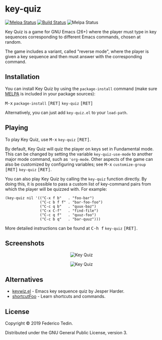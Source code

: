 # key-quiz
[![Melpa Status](http://melpa.milkbox.net/packages/key-quiz-badge.svg)](http://melpa.milkbox.net/#/key-quiz)
[![Build Status](https://travis-ci.org/federicotdn/key-quiz.svg?branch=master)](https://travis-ci.org/federicotdn/key-quiz)
![Melpa Status](https://img.shields.io/github/license/federicotdn/key-quiz.svg)

Key Quiz is a game for GNU Emacs (26+) where the player must type in key sequences corresponding to different Emacs commands, chosen at random.

The game includes a variant, called "reverse mode", where the player is given a key sequence and then must answer with the corresponding command.

## Installation
You can install Key Quiz by using the `package-install` command (make sure [MELPA](https://melpa.org/) is included in your package sources):

<kbd>M-x</kbd> `package-install` <kbd>[RET]</kbd> `key-quiz` <kbd>[RET]</kbd>

Alternatively, you can just add `key-quiz.el` to your `load-path`.

## Playing
To play Key Quiz, use <kbd>M-x</kbd> `key-quiz` <kbd>[RET]</kbd>.

By default, Key Quiz will quiz the player on keys set in Fundamental mode. This can be changed by setting the variable `key-quiz-use-mode` to another major mode command, such as `'org-mode`. Other aspects of the game can also be customized by configuring variables; see <kbd>M-x</kbd> `customize-group` <kbd>[RET]</kbd> `key-quiz` <kbd>[RET]</kbd>.

You can also play Key Quiz by calling the `key-quiz` function directly. By doing this, it is possible to pass a custom list of key-command pairs from which the player will be quizzed with. For example:
```elisp
(key-quiz nil '(("C-x f b"   . "foo-bar")
                ("C-c b f f" . "bar-foo-foo")
                ("C-c q b"   . "quux-baz")
                ("C-x C-f"   . "find-file")
                ("C-c q f"   . "quuz-foo")
                ("C-c b q"   . "bar-quuz")))
```

More detailed instructions can be found at <kbd>C-h f</kbd> `key-quiz` <kbd>[RET]</kbd>.

## Screenshots
<p align="center">
  <img src="https://user-images.githubusercontent.com/6868935/59036677-1f8e0480-8846-11e9-9087-93058a35ce71.png" alt="Key Quiz" title="" />
</p>

<p align="center">
  <img src="https://user-images.githubusercontent.com/6868935/59046014-89fb7080-8857-11e9-9d19-eed1465c2bac.png" alt="Key Quiz" title="" />
</p>

## Alternatives
- [keywiz.el](https://github.com/deestan/emacs/blob/master/emacs-goodies-el/keywiz.el) - Emacs key sequence quiz by Jesper Harder.
- [shortcutFoo](https://www.shortcutfoo.com/) - Learn shortcuts and commands.

## License
Copyright © 2019 Federico Tedin.

Distributed under the GNU General Public License, version 3.
